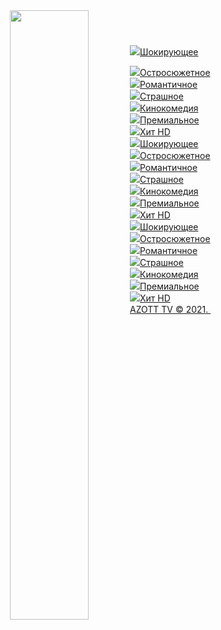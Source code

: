 <html id="root">

 <meta property="og:title" content="Заголовок">
 <meta property="og:description" content="Описание">
 <meta property="og:url" content="http://csoptima.clan.su">
 <meta property="og:image" content="http://csoptima.clan.su/optima.jpg">

 <meta name="title" content="Заголовок">
 <meta name="description" content="Описание">
 <link rel="image_src" href="http://csoptima.clan.su/optima.jpg">
 
 
 
 <body>
<div id="utbr8214" rel="s29"></div>
<!--U1AHEADER1Z--><header>
 <div id="header">
 <div id="head-t">
 <div class="wrapper">
 <div class="head-l">
 <div id="site-logo"><span class="site-l"><span class="site-d"><!-- <logo> --><a href="http://tr.at.ua/index/0-6"><img src="http://tr.at.ua/_tbkp/logo.png" width="50%" align="left" border="0"></a><!-- </logo> --></span></span></div>
 </div>

<div id="soc-box5" style="float: right;">
<a a="" title="ВКонтакте" href="http://tr.at.ua/" class="button5" vk="" awesome="" data-vk=""></a>&nbsp;&nbsp;
<a a="" title="Телеграм " href="http://tr.at.ua/" class="button5" tw="" awesome="" data-te=""></a>&nbsp;&nbsp;
<a a="" title="WhatsApp " href="http://tr.at.ua/" class="button5" wa="" awesome="" data-wa=""></a>&nbsp;&nbsp;
</div> 
 
 
 
 
 
 
 



 
 
<div class="clr"></div>
 </div>





 
 
 
 
 
 </div>


 </div></header>


<div id="casing">
 <div id="cas-bg">
 <div class="wrapper">
 <div id="cont-box">

 
 <!-- <middle> -->

 <section class="module-index">
 <!--  <body> -->

<a target="_blank" href="http://tr.at.ua/player/player.html?streams=http://185.161.224.210/dash/NSTV_SD.ism/playlist.mpd"><div class="btn" title="Шокирующее HD"><img src="http://tv.ontivi.net/img/shokirujuschee.png"><span>Шокирующее</span>
 
</div></a><a href="http://tr.at.ua/player/00.html?file=http://tr.at.ua/player/blokbaster.m3u8"><div class="btn" title="Остросюжетное HD"><img src="http://tv.ontivi.net/img/ostrosjuzhetnoe.png"><span>Остросюжетное</span>
 
</div></a><a target="_blank" href="http://tr.at.ua/player/00.html?file=http://185.24.47.1/p/EWnEJDzlH8nCLzoL8a-_-w,1628693247/streaming/br.shlyager/324/variable.m3u8"><div class="btn" title="Романтичное HD"><img src="http://tv.ontivi.net/img/romantichnoe.png"><span>Романтичное</span>
 
</div></a><a href="http://tv.ontivi.net/open?kes=32dda74be933ccf3b23129ff7051718eFF216"><div class="btn" title="Страшное HD"><img src="http://tv.ontivi.net/img/strashnoe-hd.png"><span>Страшное</span>
 
</div></a><a href="http://tv.ontivi.net/open?kes=f64907dce4c125077e4c0dd7108ce9cbFF170"><div class="btn" title="Кинокомедийное HD"><img src="http://tv.ontivi.net/img/komedijnoe-hd.png"><span>Кинокомедия</span>
 
</div></a><a href="http://tv.ontivi.net/open?kes=718e55158fe54fdef6710f3f004234b0FF134"><div class="btn" title="Премиальное HD"><img src="http://tv.ontivi.net/img/premialnoe-hd.png"><span>Премиальное</span>
 
</div></a><a href="http://tv.ontivi.net/open?kes=900c2bfb2a7278e97f21bdeab0c92b32FF219"><div class="btn" title="Хит HD"><img src="http://tv.ontivi.net/img/xit-hd.png"><span>Хит HD</span>

</div></a><a href="chrome-extension://eakbgmilmeahigbadojemadijfgamfdi/player.html?streams=http%3A%2F%2Fs5.cdntv.online%2Flow%2F9mlxywika2%2F14.m3u8&secondLoad=1"><div class="btn" title="Шокирующее HD"><img src="http://tv.ontivi.net/img/shokirujuschee.png"><span>Шокирующее</span>
 
</div></a><a href="http://tv.ontivi.net/open?kes=76a718210c5aa5a3218ef2c4cbcaea4dFF578"><div class="btn" title="Остросюжетное HD"><img src="http://tv.ontivi.net/img/ostrosjuzhetnoe.png"><span>Остросюжетное</span>
 
</div></a><a href="http://tv.ontivi.net/open?kes=adefb6fc4c2387329fadd6567b396727FF505"><div class="btn" title="Романтичное HD"><img src="http://tv.ontivi.net/img/romantichnoe.png"><span>Романтичное</span>
 
</div></a><a href="http://tv.ontivi.net/open?kes=32dda74be933ccf3b23129ff7051718eFF216"><div class="btn" title="Страшное HD"><img src="http://tv.ontivi.net/img/strashnoe-hd.png"><span>Страшное</span>
 
</div></a><a href="http://tv.ontivi.net/open?kes=f64907dce4c125077e4c0dd7108ce9cbFF170"><div class="btn" title="Кинокомедийное HD"><img src="http://tv.ontivi.net/img/komedijnoe-hd.png"><span>Кинокомедия</span>
 
</div></a><a href="http://tv.ontivi.net/open?kes=718e55158fe54fdef6710f3f004234b0FF134"><div class="btn" title="Премиальное HD"><img src="http://tv.ontivi.net/img/premialnoe-hd.png"><span>Премиальное</span>
 
</div></a><a href="http://tv.ontivi.net/open?kes=900c2bfb2a7278e97f21bdeab0c92b32FF219"><div class="btn" title="Хит HD"><img src="http://tv.ontivi.net/img/xit-hd.png"><span>Хит HD</span>

</div></a><a href="chrome-extension://eakbgmilmeahigbadojemadijfgamfdi/player.html?streams=http%3A%2F%2Fs5.cdntv.online%2Flow%2F9mlxywika2%2F14.m3u8&secondLoad=1"><div class="btn" title="Шокирующее HD"><img src="http://tv.ontivi.net/img/shokirujuschee.png"><span>Шокирующее</span>
 
</div></a><a href="http://tv.ontivi.net/open?kes=76a718210c5aa5a3218ef2c4cbcaea4dFF578"><div class="btn" title="Остросюжетное HD"><img src="http://tv.ontivi.net/img/ostrosjuzhetnoe.png"><span>Остросюжетное</span>
 
</div></a><a href="http://tv.ontivi.net/open?kes=adefb6fc4c2387329fadd6567b396727FF505"><div class="btn" title="Романтичное HD"><img src="http://tv.ontivi.net/img/romantichnoe.png"><span>Романтичное</span>
 
</div></a><a href="http://tv.ontivi.net/open?kes=32dda74be933ccf3b23129ff7051718eFF216"><div class="btn" title="Страшное HD"><img src="http://tv.ontivi.net/img/strashnoe-hd.png"><span>Страшное</span>
 
</div></a><a href="http://tv.ontivi.net/open?kes=f64907dce4c125077e4c0dd7108ce9cbFF170"><div class="btn" title="Кинокомедийное HD"><img src="http://tv.ontivi.net/img/komedijnoe-hd.png"><span>Кинокомедия</span>
 
</div></a><a href="http://tv.ontivi.net/open?kes=718e55158fe54fdef6710f3f004234b0FF134"><div class="btn" title="Премиальное HD"><img src="http://tv.ontivi.net/img/premialnoe-hd.png"><span>Премиальное</span>
 
</div></a><a href="http://tv.ontivi.net/open?kes=900c2bfb2a7278e97f21bdeab0c92b32FF219"><div class="btn" title="Хит HD"><img src="http://tv.ontivi.net/img/xit-hd.png"><span>Хит HD</span>
<!-- </body> -->
</section>

 
 <aside>
 <div id="sidebar">



 
 <!-- </middle> -->

 </div>
 </aside>

 
 
 <div class="clr"></div>
 
 </div>
 </div>
 </div>
</div>
<!--U1BFOOTER1Z--><footer>
 <div id="footer">
 <div class="wrapper">
 
 <div class="foot-l">
 <!-- <copy> -->AZOTT TV © 2021<!-- </copy> -->. <!-- "' --><span class="pb_D75Bn"><a href="https://www.ucoz.ru/"><img style="width:80px; height:15px;" src="/20.gif" alt=""></a></span>
 </div>
 <div class="clr"></div>
 </div>
 </div>
</footer><!--/U1BFOOTER1Z-->
<script type="text/javascript" src="/ui.js"></script>


<!-- 0.3141060 (s29) --></body>
 
 
</html>
